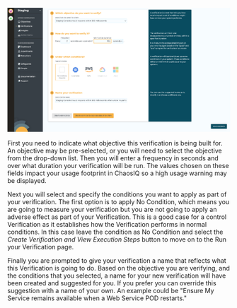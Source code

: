 ![Create Verification][CreateVerification]

[CreateVerification]: ./assets/create-verification.png

First you need to indicate what objective this verification is being built for. An objective may be pre-selected, or you will need to select the objective from the drop-down list. Then you will enter a frequency in seconds and over what duration your verification will be run. The values chosen on these fields impact your usage footprint in ChaosIQ so a high usage warning may be displayed.

Next you will select and specify the conditions you want to apply as part of your verification. The first option is to apply No Condition, which means you are going to measure your verification but you are not going to apply an adverse effect as part of your Verification. This is a good case for a control Verification as it establishes how the Verification performs in normal conditions. In this case leave the condition as No Condition and select the *Create Verification and View Execution Steps* button to move on to the Run your Verification page.

Finally you are prompted to give your verification a name that reflects what this Verification is going to do. Based on the objective you are verifying, and the conditions that you selected, a name for your new verification will have been created and suggested for you. If you prefer you can override this suggestion with a name of your own. An example could be "Ensure My Service remains available when a Web Service POD restarts."